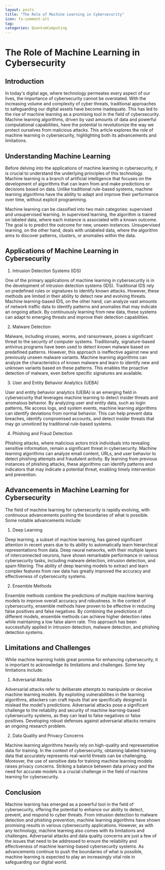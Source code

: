 ```yaml
---
layout: posts
title: "The Role of Machine Learning in Cybersecurity"
icon: fa-comment-alt
tag:      
categories: QuantumComputing
---
```



# The Role of Machine Learning in Cybersecurity

## Introduction

In today's digital age, where technology permeates every aspect of our lives, the importance of cybersecurity cannot be overstated. With the increasing volume and complexity of cyber threats, traditional approaches to safeguarding our digital assets have become inadequate. This has led to the rise of machine learning as a promising tool in the field of cybersecurity. Machine learning algorithms, driven by vast amounts of data and powerful computational capabilities, have the potential to revolutionize the way we protect ourselves from malicious attacks. This article explores the role of machine learning in cybersecurity, highlighting both its advancements and limitations.

## Understanding Machine Learning

Before delving into the applications of machine learning in cybersecurity, it is crucial to understand the underlying principles of this technology. Machine learning is a branch of artificial intelligence that focuses on the development of algorithms that can learn from and make predictions or decisions based on data. Unlike traditional rule-based systems, machine learning algorithms have the ability to adapt and improve their performance over time, without explicit programming.

Machine learning can be classified into two main categories: supervised and unsupervised learning. In supervised learning, the algorithm is trained on labeled data, where each instance is associated with a known outcome. The goal is to predict the outcome for new, unseen instances. Unsupervised learning, on the other hand, deals with unlabeled data, where the algorithm aims to discover patterns, clusters, or anomalies within the data.

## Applications of Machine Learning in Cybersecurity

1. Intrusion Detection Systems (IDS)

One of the primary applications of machine learning in cybersecurity is in the development of intrusion detection systems (IDS). Traditional IDS rely on predefined rules or signatures to identify known attacks. However, these methods are limited in their ability to detect new and evolving threats. Machine learning-based IDS, on the other hand, can analyze vast amounts of network traffic data to identify patterns and anomalies that may indicate an ongoing attack. By continuously learning from new data, these systems can adapt to emerging threats and improve their detection capabilities.

2. Malware Detection

Malware, including viruses, worms, and ransomware, poses a significant threat to the security of computer systems. Traditionally, signature-based antivirus programs have been used to detect known malware based on predefined patterns. However, this approach is ineffective against new and previously unseen malware variants. Machine learning algorithms can analyze the characteristics of known malware and learn to identify new and unknown variants based on these patterns. This enables the proactive detection of malware, even before specific signatures are available.

3. User and Entity Behavior Analytics (UEBA)

User and entity behavior analytics (UEBA) is an emerging field in cybersecurity that leverages machine learning to detect insider threats and anomalous behavior. By analyzing user and entity data, such as login patterns, file access logs, and system events, machine learning algorithms can identify deviations from normal behavior. This can help prevent data breaches, identify compromised accounts, and detect insider threats that may go unnoticed by traditional rule-based systems.

4. Phishing and Fraud Detection

Phishing attacks, where malicious actors trick individuals into revealing sensitive information, remain a significant threat in cybersecurity. Machine learning algorithms can analyze email content, URLs, and user behavior to detect phishing attempts and fraudulent activity. By learning from previous instances of phishing attacks, these algorithms can identify patterns and indicators that may indicate a potential threat, enabling timely intervention and prevention.

## Advancements in Machine Learning for Cybersecurity

The field of machine learning for cybersecurity is rapidly evolving, with continuous advancements pushing the boundaries of what is possible. Some notable advancements include:

1. Deep Learning

Deep learning, a subset of machine learning, has gained significant attention in recent years due to its ability to automatically learn hierarchical representations from data. Deep neural networks, with their multiple layers of interconnected neurons, have shown remarkable performance in various cybersecurity tasks, including malware detection, intrusion detection, and spam filtering. The ability of deep learning models to extract and learn complex features from raw data has greatly improved the accuracy and effectiveness of cybersecurity systems.

2. Ensemble Methods

Ensemble methods combine the predictions of multiple machine learning models to improve overall accuracy and robustness. In the context of cybersecurity, ensemble methods have proven to be effective in reducing false positives and false negatives. By combining the predictions of different models, ensemble methods can achieve higher detection rates while maintaining a low false alarm rate. This approach has been successfully applied in intrusion detection, malware detection, and phishing detection systems.

## Limitations and Challenges

While machine learning holds great promise for enhancing cybersecurity, it is important to acknowledge its limitations and challenges. Some key limitations include:

1. Adversarial Attacks

Adversarial attacks refer to deliberate attempts to manipulate or deceive machine learning models. By exploiting vulnerabilities in the learning algorithms, attackers can craft inputs that are specifically designed to mislead the model's predictions. Adversarial attacks pose a significant challenge to the reliability and security of machine learning-based cybersecurity systems, as they can lead to false negatives or false positives. Developing robust defenses against adversarial attacks remains an ongoing research problem.

2. Data Quality and Privacy Concerns

Machine learning algorithms heavily rely on high-quality and representative data for training. In the context of cybersecurity, obtaining labeled training data that accurately represents real-world threats can be challenging. Moreover, the use of sensitive data for training machine learning models raises privacy concerns. Striking a balance between data privacy and the need for accurate models is a crucial challenge in the field of machine learning for cybersecurity.

## Conclusion

Machine learning has emerged as a powerful tool in the field of cybersecurity, offering the potential to enhance our ability to detect, prevent, and respond to cyber threats. From intrusion detection to malware detection and phishing prevention, machine learning algorithms have shown promising results in various cybersecurity applications. However, as with any technology, machine learning also comes with its limitations and challenges. Adversarial attacks and data quality concerns are just a few of the issues that need to be addressed to ensure the reliability and effectiveness of machine learning-based cybersecurity systems. As advancements continue to push the boundaries of what is possible, machine learning is expected to play an increasingly vital role in safeguarding our digital world.